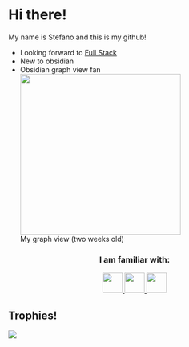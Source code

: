 <h1>Hi there!</h1>
  My name is Stefano and this is my github! 

<ul>
  <li>Looking forward to <a href="https://aws.amazon.com/what-is/full-stack-development/#:~:text=full%20stack%20development%3F-,Full%20stack%20development%20is,applications%2C%20and%20processing%20data.,-Software%20developers%20require">Full Stack</a></li>
  <li>New to obsidian</li>
<li>Obsidian graph view fan</li>
  <img src="https://github.com/user-attachments/assets/aa53d203-249a-4727-988b-2117b0ece68a" weight="320px" height="320px"> 
  <br>
  My graph view (two weeks old)

</ul>

<!-- Lenguages -->
<h3 align="center"> I am familiar with: </h3>

<p align="center"><a href="https://developer.mozilla.org/en-US/docs/Web/HTML"><img src="https://cdn-icons-png.flaticon.com/256/174/174854.png" height="40" weight="40" /> </a> <a href="https://developer.mozilla.org/en-US/docs/Web/CSS"><img src="https://cdn-icons-png.freepik.com/512/732/732190.png" height="40" weight="40"/> </a> <a href="https://developer.mozilla.org/en-US/docs/Web/JavaScript"><img src="https://upload.wikimedia.org/wikipedia/commons/thumb/9/99/Unofficial_JavaScript_logo_2.svg/640px-Unofficial_JavaScript_logo_2.svg.png" height="40" weight="40"/> </a></p>

<h2>Trophies!</h2>
<a href="https://github.com/stefanuti04/"><img src="https://github-profile-trophy.vercel.app/?username=stefanuti04&theme=darkhub&no-frame=true&no-bg=true&column=-1" /></a>
